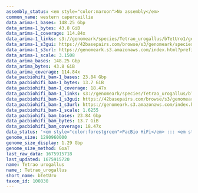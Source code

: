 ```yaml
---
assembly_status: <em style="color:maroon">No assembly</em>
common_name: western capercaillie
data_arima-1_bases: 148.25 Gbp
data_arima-1_bytes: 43.8 GiB
data_arima-1_coverage: 114.84x
data_arima-1_links: s3://genomeark/species/Tetrao_urogallus/bTetUro1/genomic_data/arima/<br>
data_arima-1_s3gui: https://42basepairs.com/browse/s3/genomeark/species/Tetrao_urogallus/bTetUro1/genomic_data/arima/
data_arima-1_s3url: https://genomeark.s3.amazonaws.com/index.html?prefix=species/Tetrao_urogallus/bTetUro1/genomic_data/arima/
data_arima-1_scale: 3.1508
data_arima_bases: 148.25 Gbp
data_arima_bytes: 43.8 GiB
data_arima_coverage: 114.84x
data_pacbiohifi_bam-1_bases: 23.84 Gbp
data_pacbiohifi_bam-1_bytes: 13.7 GiB
data_pacbiohifi_bam-1_coverage: 18.47x
data_pacbiohifi_bam-1_links: s3://genomeark/species/Tetrao_urogallus/bTetUro1/genomic_data/pacbio_hifi/<br>
data_pacbiohifi_bam-1_s3gui: https://42basepairs.com/browse/s3/genomeark/species/Tetrao_urogallus/bTetUro1/genomic_data/pacbio_hifi/
data_pacbiohifi_bam-1_s3url: https://genomeark.s3.amazonaws.com/index.html?prefix=species/Tetrao_urogallus/bTetUro1/genomic_data/pacbio_hifi/
data_pacbiohifi_bam-1_scale: 1.6255
data_pacbiohifi_bam_bases: 23.84 Gbp
data_pacbiohifi_bam_bytes: 13.7 GiB
data_pacbiohifi_bam_coverage: 18.47x
data_status: '<em style="color:forestgreen">PacBio HiFi</em> ::: <em style="color:forestgreen">Arima</em>'
genome_size: 1290960000
genome_size_display: 1.29 Gbp
genome_size_method: GoaT
last_raw_data: 1675915718
last_updated: 1675915720
name: Tetrao urogallus
name_: Tetrao_urogallus
short_name: bTetUro
taxon_id: 100830
---
```


